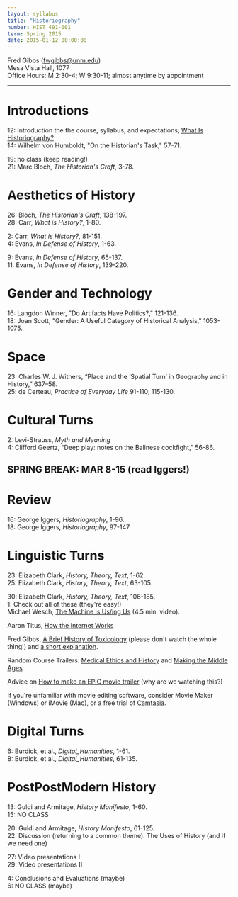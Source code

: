 ```yaml
---
layout: syllabus 
title: "Historiography"
number: HIST 491-001
term: Spring 2015
date: 2015-01-12 00:00:00
---
```


Fred Gibbs \([fwgibbs@unm.edu](mailto:fwgibbs@unm.edu)\)    
Mesa Vista Hall, 1077    
Office Hours: M 2:30-4; W 9:30-11; almost anytime by appointment    

-----

# Introductions
12: Introduction the the course, syllabus, and expectations; [What Is Historiography?](https://www.youtube.com/watch?v=pB3xb1_gp4Y&feature=youtube_gdata_player)  
14: Wilhelm von Humboldt, "On the Historian's Task," 57-71.  

19: no class (keep reading!)  
21: Marc Bloch, _The Historian's Craft_, 3-78.

# Aesthetics of History
26: Bloch, _The Historian's Craft_, 138-197.  
28: Carr, _What is History?_, 1-80.  

2: Carr, _What is History?_, 81-151.  
4: Evans, _In Defense of History_, 1-63.  

9: Evans, _In Defense of History_, 65-137.  
11: Evans, _In Defense of History_, 139-220.  

# Gender and Technology
16: Langdon Winner, "Do Artifacts Have Politics?," 121-136.  
18: Joan Scott, "Gender: A Useful Category of Historical Analysis," 1053-1075.

# Space
23: Charles W. J. Withers, “Place and the ‘Spatial Turn’ in Geography and in History,” 637–58.  
25: de Certeau, _Practice of Everyday Life_ 91-110; 115-130.

# Cultural Turns
2: Levi-Strauss, _Myth and Meaning_  
4: Clifford Geertz, “Deep play: notes on the Balinese cockfight,” 56-86.

## SPRING BREAK: MAR  8-15 (read Iggers!)

# Review
16: George Iggers, _Historiography_, 1-96.  
18: George Iggers, _Historiography_, 97-147.

# Linguistic Turns
23: Elizabeth Clark, _History, Theory, Text_, 1-62.  
25: Elizabeth Clark, _History, Theory, Text_, 63-105.  

30: Elizabeth Clark, _History, Theory, Text_, 106-185.  
1: Check out all of these (they're easy!)  
Michael Wesch, [The Machine is Us/ing Us](http://www.youtube.com/watch?v=NLlGopyXT_g) (4.5 min. video).

Aaron Titus, [How the Internet Works](https://www.youtube.com/watch?v=7_LPdttKXPc&feature=youtu.be)

Fred Gibbs, [A Brief History of Toxicology](https://vimeo.com/94459223) (please don't watch the whole thing!) and [a short explanation](http://fredgibbs.net/tutorials/post/slideshow-voice-over/).

Random Course Trailers: [Medical Ethics and History](https://www.youtube.com/watch?v=nPbis0Hggsg) and [Making the Middle Ages](https://www.youtube.com/watch?v=YlDNzE0xJ1w)

Advice on [How to make an EPIC movie trailer](https://www.youtube.com/watch?v=NHL-tJgl3Gw) (why are we watching this?)

If you're unfamiliar with movie editing software, consider Movie Maker (Windows) or iMovie (Mac), or a free trial of [Camtasia](http://www.techsmith.com/camtasia.html).



# Digital Turns
6: Burdick, et al., _Digital\_Humanities_, 1-61.  
8: Burdick, et al., _Digital\_Humanities_, 61-135.

# PostPostModern History
13: Guldi and Armitage, _History Manifesto_, 1-60.  
15: NO CLASS

20: Guldi and Armitage, _History Manifesto_, 61-125.  
22: Discussion (returning to a common theme): The Uses of History (and if we need one)  

27: Video presentations I  
29: Video presentations II  

4: Conclusions and Evaluations (maybe)  
6: NO CLASS (maybe)  
